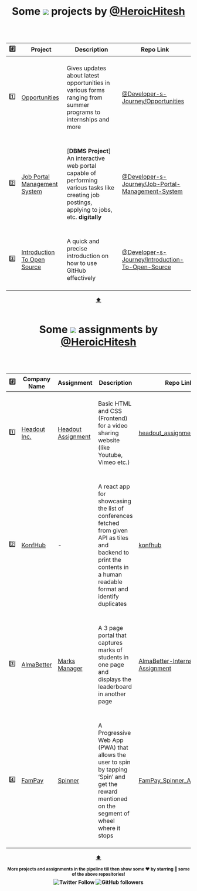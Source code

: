 <h1 align="center" id="topProject">Some <a href="https://github.com/HeroicHitesh"><img src="https://awesome.re/badge.svg"/></a> projects by <a href="https://github.com/HeroicHitesh">@HeroicHitesh</a></h1>
<br><br>

| #️⃣ | Project | Description | Repo Link |
|:--------:|---------|-------------|-----------|
| 1️⃣ | [Opportunities](https://heroichitesh.github.io/Opportunities/)| <br> Gives updates about latest opportunities in various forms ranging from summer programs to internships and more <br><br> | [@Developer-s-Journey/Opportunities](https://github.com/Developer-s-Journey/Opportunities) |
| 2️⃣ | [Job Portal Management System](https://youtu.be/5AHKun9myCo) | <br> [**DBMS Project**] An interactive web portal capable of performing various tasks like creating job postings, applying to jobs, etc. **digitally** <br><br> | [@Developer-s-Journey/Job-Portal-Management-System](https://github.com/Developer-s-Journey/Job-Portal-Management-System) |
| 3️⃣ | [Introduction To Open Source](https://github.com/Developer-s-Journey/Introduction-To-Open-Source) | <br> A quick and precise introduction on how to use GitHub effectively <br><br> | [@Developer-s-Journey/Introduction-To-Open-Source](https://github.com/Developer-s-Journey/Introduction-To-Open-Source) |
<p align="center">
<a href="#topProject">⬆️</a>
<br><br>
<h1 align="center" id="topAssignment">Some <a href="https://github.com/HeroicHitesh"><img src="https://awesome.re/badge.svg"/></a> assignments by <a href="https://github.com/HeroicHitesh">@HeroicHitesh</a></h1>
<br><br>

| #️⃣ | Company Name | Assignment | Description | Repo Link |
|:--------:|---------|-------------|-----------|-----------|
| 1️⃣ | [Headout Inc.](https://www.headout.com) | [Headout Assignment](https://heroichitesh.github.io/headout_assignment/)| <br> Basic HTML and CSS (Frontend) for a video sharing website (like Youtube, Vimeo etc.) <br><br> | [headout_assignment](https://github.com/HeroicHitesh/headout_assignment) |
| 2️⃣ | [KonfHub](https://konfhub.com) | - | <br> A react app for showcasing the list of conferences fetched from given API as tiles and backend to print the contents in a human readable format and identify duplicates <br><br> | [konfhub](https://github.com/HeroicHitesh/konfhub) |
| 3️⃣ | [AlmaBetter](https://www.almabetter.com) | [Marks Manager](https://marks-manager.herokuapp.com/) | <br> A 3 page portal that captures marks of students in one page and displays the leaderboard in another page <br><br> | [AlmaBetter-Internship-Assignment](https://github.com/HeroicHitesh/AlmaBetter-Internship-Assignment) |
| 4️⃣ | [FamPay](https://fampay.in) | [Spinner](https://fampay-spinner.herokuapp.com) | <br> A Progressive Web App (PWA) that allows the user to spin by tapping ‘Spin’ and get the reward mentioned on the segment of wheel where it stops <br><br> | [FamPay_Spinner_Assignment](https://github.com/HeroicHitesh/FamPay_Spinner_Assignment) |
<p align="center">
<a href="#topAssignment">⬆️</a>
<br><br>
<sup><strong>More projects and assignments in the pipeline till then show some ❤️ by starring 🤩 some of the above repositories!<strong></sup>
<br>
<img alt="Twitter Follow" src="https://img.shields.io/twitter/follow/HeroicHitesh?style=social">
<img alt="GitHub followers" src="https://img.shields.io/github/followers/HeroicHitesh?label=Follow%20%40HeroicHitesh&style=social">
</p>
